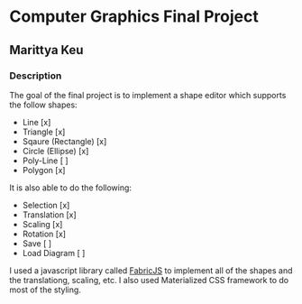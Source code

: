 # Computer Graphics Final Project
## Marittya Keu

### Description
The goal of the final project is to implement a shape editor which supports the follow shapes:
 - Line [x]
 - Triangle [x]
 - Sqaure (Rectangle) [x]
 - Circle (Ellipse) [x]
 - Poly-Line [ ]
 - Polygon [x]
 
It is also able to do the following:
 - Selection [x]
 - Translation [x]
 - Scaling [x]
 - Rotation [x]
 - Save  [ ]
 - Load Diagram [ ]
 
 I used a javascript library called [FabricJS](http://fabricjs.com/ "Fabric's Homepage") to implement all of the shapes and the translationg, scaling, etc.
 I also used Materialized CSS framework to do most of the styling.
